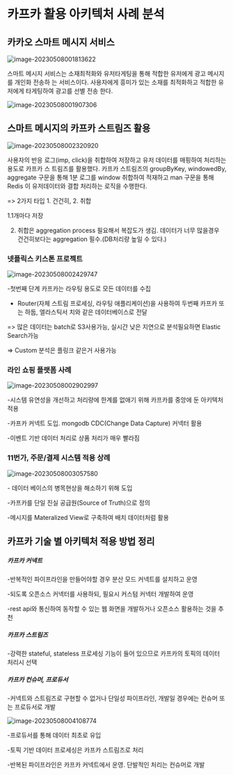 # 카프카 활용 아키텍처 사례 분석

## 카카오 스마트 메시지 서비스

![image-20230508001813622](./10%EA%B0%95.assets/image-20230508001813622.png)

스마트 메시지 서비스는 소재최적화와 유저타게팅을 통해 적합한 유저에게 광고 메시지를 개인화 전송하 는 서비스이다. 사용자에게 흥미가 있는 소재를 최적화하고 적합한 유저에게 타게팅하여 광고를 선별 전송 한다.

![image-20230508001907306](./10%EA%B0%95.assets/image-20230508001907306.png)

## 스마트 메시지의 카프카 스트림즈 활용

![image-20230508002320920](./10%EA%B0%95.assets/image-20230508002320920.png)

사용자의 반응 로그(imp, click)을 취합하여 저장하고 유저 데이터를 매핑하여 처리하는 용도로 카프카 스 트림즈를 활용했다. 카프카 스트림즈의 groupByKey, windowedBy, aggregate 구문을 통해 1분 로그를 window 취합하여 적재하고 man 구문을 통해 Redis 이 유저데이터와 결합 처리하는 로직을 수행한다.

=> 2가지 타입 1. 건건히, 2. 취합

1.1개마다 저장

2. 취합은 aggregation process 필요해서 복잡도가 생김. 데이터가 너무 많을경우 건건히보다는 aggregation 필수.(DB처리량 높일 수 있다.)

### 넷플릭스 키스톤 프로젝트

![image-20230508002429747](./10%EA%B0%95.assets/image-20230508002429747.png)

-첫번째 단계 카프카는 라우팅 용도로 모든 데이터를 수집

 - Router(자체 스트림 프로세싱, 라우팅 애플리케이션)을 사용하여 두번째 카프카 또는 하둡, 엘라스틱서 치와 같은 데이터베이스로 전달

=> 많은 데이터는 batch로 S3사용가능, 실시간 낮은 지연으로 분석필요하면 Elastic Search가능

=> Custom 분석은 플링크 같은거 사용가능

### 라인 쇼핑 플랫폼 사례

![image-20230508002902997](./10%EA%B0%95.assets/image-20230508002902997.png)

-시스템 유연성을 개선하고 처리량에 한계를 없애기 위해 카프카를 중앙에 둔 아키텍처 적용

 -카프카 커넥트 도입. mongodb CDC(Change Data Capture) 커넥터 활용

-이벤트 기반 데이터 처리로 상품 처리가 매우 빨라짐

###  11번가, 주문/결제 시스템 적용 상례

![image-20230508003057580](./10%EA%B0%95.assets/image-20230508003057580.png)

\- 데이터 베이스의 병목현상을 해소하기 위해 도입 

-카프카를 단일 진실 공급원(Source of Truth)으로 정의

-메시지를 Materalized View로 구축하여 배치 데이터처럼 활용



## 카프카 기술 별 아키텍처 적용 방법 정리

##### 카프카 커넥트

-반복적인 파이프라인을 만들어야할 경우 분산 모드 커넥트를 설치하고 운영 

-되도록 오픈소스 커넥터를 사용하되, 필요시 커스텀 커넥터 개발하여 운영 

-rest api와 통신하여 동작할 수 있는 웹 화면을 개발하거나 오픈소스 활용하는 것을 추천 

##### 카프카 스트림즈

-강력한 stateful, stateless 프로세싱 기능이 들어 있으므로 카프카의 토픽의 데이터 처리시 선택

##### 카프카 컨슈머, 프로듀서

-커넥트와 스트림즈로 구현할 수 없거나 단일성 파이프라인, 개발일 경우에는 컨슈머 또는 프로듀서로 개발



![image-20230508004108774](./10%EA%B0%95.assets/image-20230508004108774.png)

-프로듀서를 통해 데이터 최초로 유입 

-토픽 기반 데이터 프로세싱은 카프카 스트림즈로 처리 

-반복된 파이프라인은 카프카 커넥트에서 운영. 단발적인 처리는 컨슈머로 개발